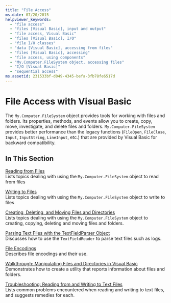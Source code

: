 ```yaml
---
title: "File Access"
ms.date: 07/20/2015
helpviewer_keywords: 
  - "file access"
  - "files [Visual Basic], input and output"
  - "file access, Visual Basic"
  - "files [Visual Basic], I/O"
  - "file I/O classes"
  - "data [Visual Basic], accessing from files"
  - "files [Visual Basic], accessing"
  - "file access, using components"
  - "My.Computer.FileSystem object, accessing files"
  - "I/O [Visual Basic]"
  - "sequential access"
ms.assetid: 231533bf-d049-4345-befa-3fb78fe6517d
---
```

# File Access with Visual Basic

The `My.Computer.FileSystem` object provides tools for working with files and folders. Its properties, methods, and events allow you to create, copy, move, investigate, and delete files and folders. `My.Computer.FileSystem` provides better performance than the legacy functions (`FileOpen`, `FileClose`, `Input`, `InputString`, `LineInput`, etc.) that are provided by Visual Basic for backward compatibility.  
  
## In This Section  

 [Reading from Files](reading-from-files.md)  
 Lists topics dealing with using the `My.Computer.FileSystem` object to read from files  
  
 [Writing to Files](writing-to-files.md)  
 Lists topics dealing with using the `My.Computer.FileSystem` object to write to files  
  
 [Creating, Deleting, and Moving Files and Directories](creating-deleting-and-moving-files-and-directories.md)  
 Lists topics dealing with using the `My.Computer.FileSystem` object to creating, copying, deleting and moving files and folders.  
  
 [Parsing Text Files with the TextFieldParser Object](parsing-text-files-with-the-textfieldparser-object.md)  
 Discusses how to use the `TextFieldReader` to parse text files such as logs.  
  
 [File Encodings](file-encodings.md)  
 Describes file encodings and their use.  
  
 [Walkthrough: Manipulating Files and Directories in Visual Basic](walkthrough-manipulating-files-and-directories.md)  
 Demonstrates how to create a utility that reports information about files and folders.  
  
 [Troubleshooting: Reading from and Writing to Text Files](troubleshooting-reading-from-and-writing-to-text-files.md)  
 Lists common problems encountered when reading and writing to text files, and suggests remedies for each.
